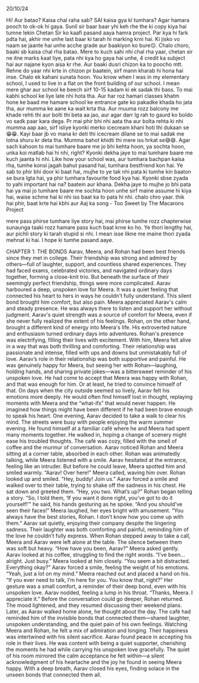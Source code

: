 20/10/24

Hi!
Aur batao? Kaisa chal raha sab? SAI kaisa gya kl tumhara? Agar hamara pooch to ok-ok hi gaya. Sunil sir baar baar yhi keh rhe the ki copy kiya hai tumne lekin Chetan Sir ko kaafi pasand aaya hamra project. Par kya hi fark pdta hai, akhir me unhe last baar ki tarah hi marking krni hai. Ki jisko vo naam se jaante hai unhe acche grade aur baakiyon ko bure😔.
Chalo choro, baaki sb kaisa chal rha batao. Mere to kuch sahi nhi chal rha yaar, chetan sir ne itne marks kaat liye, pata nhi kya ho gaya hai unhe, 4 credit ka subject hai aur najane kyon aisa kr rhe. Aur baaki dusri chizon ka to poocho mtt. Rehne do yaar nhi krte in chizon pr baatein, sirf mann kharab hi hona hai inse. Chalo ek kahani sunata hoon.
You know when I was in my elementary school, I used to live in a flat on the front building of our school. I mean mere ghar aur school ke beech sirf 10-15 kadam ki ek sadak thi bass. To mai kabhi school ke liye late nhi hota tha. Aur har roz hamari classes khatm hone ke baad me hamare school ke entrance gate ko pakadke khada ho jata tha, aur mumma ke aane ka wait krta tha. Aur muuma rozz balcony me khade rehti thi aur bolti thi beta aa jao, aur agar darr lg rah to gaurd ko boldo vo sadk paar kara dega. Pr mai phir bhi nhi aata tha aur bolta rehta ki nhi mumma aap aao, sirf isliye kyonki merko icecream khani hoti thi dukaan se😁😁. Kayi baar jb vo mana kr deti thi icecream dilane se to mai sadak me lotna shuru kr deta tha. Mumma bahot khidti thi mere iss hrkat se😅😅.
Agar sach kahoon to mai tumhare baare me jo bhi kehta hoon, ya sochta hoon, unka koi matlab hai hi nhi, right? Kyonki dekha jaye to mai tumhare baare me kuch jaanta hi nhi. Like how your school was, aur tumhara bachpan kaisa rha, tumhe konsi jagah bahut pasand hai, tumhara bestfriend kon hai. Ye sab to phir bhi door ki baat hai, mujhe to ye tak nhi pata ki tumhe kin baaton se bura lgta hai, ya phir tumhara favourite food kya hai. Kyonki sbse zyada to yahi important hai na? baatein aur khana. Dekha jaye to mujhe jo bhi pata hai ya mai jo tumhare baare me sochta hoon unhe sirf maine assume hi kiya hai, waise schme hai ki nhi iss baat ka to pata hi nhi.
chalo chro yaar.
thik hai phir, baat krte hai kbhi aur
Aaj ka song - Too Sweet by The Macarons Project

mere pass phirse tumhare liye story hai, mai phirse tumhe rozz chapterwise sunaunga taaki rozz hamare pass kuch baat krne ko ho. Ye thori lengthy hai, aur pichli story ki tarah stupid si nhi. I mean isse likne me maine thori zyada mehnat ki hai. I hope ki tumhe pasand aaye.

CHAPTER 1: THE BONDS
Aarav, Meera, and Rohan had been best friends since they met in college. Their friendship was strong and admired by others—full of laughter, support, and countless shared experiences. They had faced exams, celebrated victories, and navigated ordinary days together, forming a close-knit trio.
But beneath the surface of their seemingly perfect friendship, things were more complicated. Aarav harboured a deep, unspoken love for Meera. It was a quiet feeling that connected his heart to hers in ways he couldn't fully understand. This silent bond brought him comfort, but also pain.
Meera appreciated Aarav's calm and steady presence. He was always there to listen and support her without judgment. Aarav's quiet strength was a source of comfort for Meera, even if she never fully realized the extent of his feelings.
Rohan, on the other hand, brought a different kind of energy into Meera's life. His extroverted nature and enthusiasm turned ordinary days into adventures. Rohan's presence was electrifying, filling their lives with excitement. With him, Meera felt alive in a way that was both thrilling and comforting. Their relationship was passionate and intense, filled with ups and downs but unmistakably full of love.
Aarav’s role in their relationship was both supportive and painful. He was genuinely happy for Meera, but seeing her with Rohan—laughing, holding hands, and sharing private jokes—was a bittersweet reminder of his unspoken love. He had come to accept that Meera was happy with Rohan, and that was enough for him. Or at least, he tried to convince himself of that.
On days when the city outside seemed so lively, Aarav felt his emotions more deeply. He would often find himself lost in thought, replaying moments with Meera and the “what-ifs” that would never happen. He imagined how things might have been different if he had been brave enough to speak his heart.
One evening, Aarav decided to take a walk to clear his mind. The streets were busy with people enjoying the warm summer evening. He found himself at a familiar café where he and Meera had spent many moments together. He walked in, hoping a change of scenery might ease his troubled thoughts.
The café was cozy, filled with the smell of coffee and the murmur of conversation. Aarav noticed Rohan and Meera sitting at a corner table, absorbed in each other. Rohan was animatedly talking, while Meera listened with a smile.
Aarav hesitated at the entrance, feeling like an intruder. But before he could leave, Meera spotted him and smiled warmly.
“Aarav! Over here!” Meera called, waving him over.
Rohan looked up and smiled. “Hey, buddy! Join us.”
Aarav forced a smile and walked over to their table, trying to shake off the sadness in his chest. He sat down and greeted them. “Hey, you two. What’s up?”
Rohan began telling a story. “So, I told them, ‘If you want it done right, you’ve got to do it yourself!’” he said, his hands gesturing as he spoke. “And you should’ve seen their faces!”
Meera laughed, her eyes bright with amusement. “You always have the best stories, Rohan. I don’t know how you come up with them.”
Aarav sat quietly, enjoying their company despite the lingering sadness. Their laughter was both comforting and painful, reminding him of the love he couldn’t fully express.
When Rohan stepped away to take a call, Meera and Aarav were left alone at the table. The silence between them was soft but heavy.
“How have you been, Aarav?” Meera asked gently.
Aarav looked at his coffee, struggling to find the right words. “I’ve been… alright. Just busy.”
Meera looked at him closely. “You seem a bit distracted. Everything okay?”
Aarav forced a smile, feeling the weight of his emotions. “Yeah, just a lot on my mind.”
Meera reached out and placed a hand on his. “If you ever need to talk, I’m here for you. You know that, right?”
Her gesture was a small comfort, a reminder of their deep bond, even with his unspoken love. Aarav nodded, feeling a lump in his throat. “Thanks, Meera. I appreciate it.”
Before the conversation could go deeper, Rohan returned. The mood lightened, and they resumed discussing their weekend plans.
Later, as Aarav walked home alone, he thought about the day. The café had reminded him of the invisible bonds that connected them—shared laughter, unspoken understanding, and the quiet pain of his own feelings. Watching Meera and Rohan, he felt a mix of admiration and longing. Their happiness was intertwined with his silent sacrifice.
Aarav found peace in accepting his role in their lives. He was content with being a quiet supporter, cherishing the moments he had while carrying his unspoken love gracefully. The quiet of his room mirrored the calm acceptance he felt within—a silent acknowledgment of his heartache and the joy he found in seeing Meera happy.
With a deep breath, Aarav closed his eyes, finding solace in the unseen bonds that connected them all.